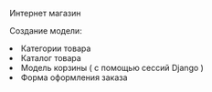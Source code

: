 Интернет магазин

Создание модели:
<li>Категории товара</li>
<li>Каталог товара</li>
<li>Модель корзины ( с помощью сессий Django )</li>
<li>Форма оформления заказа</li>

